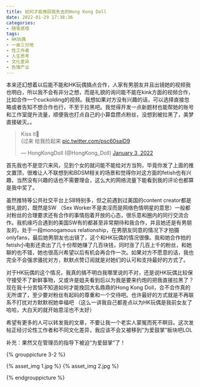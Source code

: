 ```yaml
---
title: 如何才能挽回我失去的Hong Kong Doll
date: 2022-01-29 17:38:36
categories:
- 随笔感悟
tags:
- HK玩偶
- 一亩三分地
- 性工作者
- 人生思考
- 文化差异
- 色情产业
---
```


本来还幻想着以后能不能和HK玩偶搞点合作，人家有男朋友并且出镜她的视频我也明白，所以我不会有非分之想，而是礼貌的询问能不能在kink方面的视频合作，比如合作一个cuckolding的视频。我想如果对方没有兴趣的话，可以选择直接忽略或者告知不想合作也行，不至于拉黑吧。我觉得开发一点新题材也能帮她的账号和工作室提升流量，顺便我也打点自己的小算盘攒点粉丝，没想到被拉黑了，美梦直接破灭。。

<blockquote class="twitter-tweet"><p lang="zh" dir="ltr">Kiss it💋<br>(过来 给我捡起来 <a href="https://t.co/psc60saiD9">pic.twitter.com/psc60saiD9</a></p>&mdash; HongKongDoll (@HongKong_Doll) <a href="https://twitter.com/HongKong_Doll/status/1477949621037060097?ref_src=twsrc%5Etfw">January 3, 2022</a></blockquote> <script async src="https://platform.twitter.com/widgets.js" charset="utf-8"></script> 

首先我也不是空穴来风，见到个女的就问能不能给对方当狗，毕竟你发了上面的推文置顶，很难让人不联想到和BDSM相关的场景和觉得你对这方面的fetish也有兴趣，当然没有兴趣的话也不需要理会，这么大的网络流量下能看到我的评论也都算是我中奖了。

<!-- more -->

虽然推特等公共社交平台上SB特别多，但之前遇到过美国的content creator都是很礼貌的，既然是SW （Sex Worker不是卖淫而是网络色情明星的意思）一般都对粉丝的合理要求还有合作的事情抱着开放的心态，很乐意和圈内的同行交流合作。我机缘巧合遇到的美国SW有的都甚至非常期待和我合作，并且她还是有男朋友的，处于一段monogamous relationship，在男朋友同意的情况下才拍摄onlyfans，最后她男朋友也出镜了，这个和HK玩偶的情况很像。我和她合作拍的fetish小电影还卖出了几十份帮她赚了几百块钱，同时涨了几百上千的粉丝，和她聊的也不错，她也很高兴希望以后有机会再合作一次。如果对方不愿意的话，我也完全不会强求骚扰对方，默默点赞订阅就是对她们的认可和支持最好的方式了。

对于HK玩偶的这个情况，我真的搞不明白我哪里说的不对，还是说HK玩偶比较保守接受不了新鲜事物，又或许是姐夫看到后以为我是要来约炮的把我直接拉黑了？现在我十分苦恼不知道如何才能挽回大名鼎鼎的Hong Kong Doll，合不合作真的无所谓了，至少要对粉丝有起码的尊重和一个交待吧。也许最好的方式就是不再联系不打扰对方默默祝她幸福吧 （这么一讲我自己都差点以为HK玩偶是我前女友了哈哈，大白天的就开始意淫也不太好）

希望有更多的人可以转发我的文章，不要让我一个老实人蒙冤而死不瞑目。这次发帖正经讨论性工作者和不同文化差异，我应该不会又被移到“为爱鼓掌”板块吧LOL

补充：果然又在管理员的指导下被迫“为爱鼓掌”了！


{% grouppicture 3-2 %}

{% asset_img 1.jpg %}
{% asset_img 2.jpg %}

{% endgrouppicture %}